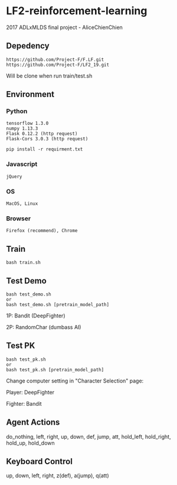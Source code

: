 # LF2-reinforcement-learning
2017 ADLxMLDS final project - AliceChienChien

## Depedency
```
https://github.com/Project-F/F.LF.git
https://github.com/Project-F/LF2_19.git
```
Will be clone when run train/test.sh

## Environment
### Python
```
tensorflow 1.3.0
numpy 1.13.3
Flask 0.12.2 (http request)
Flask-Cors 3.0.3 (http request)

pip install -r requirment.txt
```

### Javascript
```jQuery```

### OS
```MacOS, Linux```

### Browser
```Firefox (recommend), Chrome```

## Train
```
bash train.sh
```

## Test Demo
```
bash test_demo.sh
or
bash test_demo.sh [pretrain_model_path]
```
1P: Bandit (DeepFighter)

2P: RandomChar (dumbass AI)

## Test PK
```
bash test_pk.sh
or
bash test_pk.sh [pretrain_model_path]
```
Change computer setting in "Character Selection" page:

Player:  DeepFighter

Fighter: Bandit

## Agent Actions
do_nothing, left, right, up, down, def, jump, att,
hold_left, hold_right, hold_up, hold_down

## Keyboard Control
up, down, left, right, z(def), a(jump), q(att)